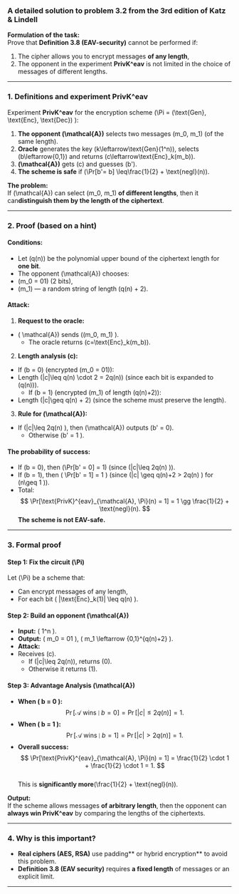 ### **A detailed solution to problem 3.2 from the 3rd edition of Katz & Lindell**  

**Formulation of the task:**  
Prove that **Definition 3.8 (EAV-security)** cannot be performed if:  
1. The cipher allows you to encrypt messages **of any length**,  
2. The opponent in the experiment **PrivK^eav** is not limited in the choice of messages of different lengths.  
---

### **1. Definitions and experiment PrivK^eav**  
Experiment **PrivK^eav** for the encryption scheme \(\Pi = (\text{Gen}, \text{Enc}, \text{Dec}) \):  
1. **The opponent \(\mathcal{A}\)** selects two messages \(m_0, m_1\) (of the same length).  
2. **Oracle** generates the key \(k\leftarrow\text{Gen}(1^n)\), selects \(b\leftarrow\{0,1\}\) and returns \(c\leftarrow\text{Enc}_k(m_b)\).
3. **\(\mathcal{A}\)** gets \(c\) and guesses \(b'\).  
4. **The scheme is safe** if \(\Pr[b'= b] \leq\frac{1}{2} + \text{negl}(n)\).  

**The problem:**  
If \(\mathcal{A}\) can select \(m_0, m_1\) **of different lengths**, then it can**distinguish them by the length of the ciphertext**.  

---

### **2. Proof (based on a hint)**  

#### **Conditions:**  
- Let \(q(n)\) be the polynomial upper bound of the ciphertext length for **one bit**.  
- The opponent \(\mathcal{A}\) chooses:
- \(m_0 = 01\) (2 bits),
- \(m_1\) — a random string of length \(q(n) + 2\).  

#### **Attack:**  
1. **Request to the oracle:**
- \( \mathcal{A}\) sends \((m_0, m_1) \).  
   - The oracle returns \(c=\text{Enc}_k(m_b)\).  

2. **Length analysis \(c\):**
- If \(b = 0\) (encrypted \(m_0 = 01\)):
- Length \(|c|\leq q(n) \cdot 2 = 2q(n)\) (since each bit is expanded to \(q(n)\)).  
   - If \(b = 1\) (encrypted \(m_1\) of length \(q(n)+2\)):
- Length \(|c|\geq q(n) + 2\) (since the scheme must preserve the length).  

3. **Rule for \(\mathcal{A}\):**
- If \(|c|\leq 2q(n) \), then \(\mathcal{A}\) outputs \(b' = 0\).  
   - Otherwise \(b' = 1 \).  

#### **The probability of success:**  
- If \(b = 0\), then \(\Pr[b' = 0] = 1\) (since \(|c|\leq 2q(n) \)).  
- If \(b = 1\), then \( \Pr[b' = 1] = 1 \) (since \(|c| \geq q(n)+2 > 2q(n) \) for \(n\geq 1 \)).  
- Total:
$$
  \Pr[\text{PrivK}^{eav}_{\mathcal{A}, \Pi}(n) = 1] = 1 \gg \frac{1}{2} + \text{negl}(n).
  $$
**The scheme is not EAV-safe.**  

---

### **3. Formal proof**  

#### **Step 1: Fix the circuit \(\Pi\)**  
Let \(\Pi\) be a scheme that:  
- Can encrypt messages of any length,  
- For each bit \( |\text{Enc}_k(1)| \leq q(n) \).  

#### **Step 2: Build an opponent \(\mathcal{A}\)**  
- **Input:** \( 1^n \).  
- **Output:** \( m_0 = 01 \), \( m_1 \leftarrow \{0,1\}^{q(n)+2} \).  
- **Attack:**
- Receives \(c\).  
  - If \(|c|\leq 2q(n)\), returns \(0\).  
  - Otherwise it returns \(1\).  

#### **Step 3: Advantage Analysis \(\mathcal{A}\)**  
- **When \( b = 0 \):**  
  $$
  \Pr[\mathcal{A} \text{ wins} \mid b=0] = \Pr[|c| \leq 2q(n)] = 1.
  $$  
- **When \( b = 1 \):**  
  $$
  \Pr[\mathcal{A} \text{ wins} \mid b=1] = \Pr[|c| > 2q(n)] = 1.
  $$  
- **Overall success:**  
  $$
  \Pr[\text{PrivK}^{eav}_{\mathcal{A}, \Pi}(n) = 1] = \frac{1}{2} \cdot 1 + \frac{1}{2} \cdot 1 = 1.
  $$  
  This is **significantly more**\(\frac{1}{2} + \text{negl}(n)\).  

**Output:**  
If the scheme allows messages **of arbitrary length**, then the opponent can **always win PrivK^eav** by comparing the lengths of the ciphertexts.  

---

### **4. Why is this important?**  
- **Real ciphers (AES, RSA)** use padding** or hybrid encryption** to avoid this problem.  
- **Definition 3.8 (EAV security)** requires **a fixed length** of messages or an explicit limit.  

---
